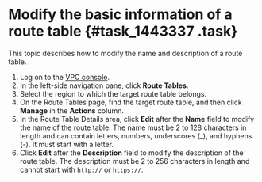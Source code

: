 # Modify the basic information of a route table {#task_1443337 .task}

This topic describes how to modify the name and description of a route table.

1.  Log on to the [VPC console](https://partners-intl.console.aliyun.com/#/vpc).
2.  In the left-side navigation pane, click **Route Tables**.
3.  Select the region to which the target route table belongs.
4.  On the Route Tables page, find the target route table, and then click **Manage** in the **Actions** column.
5.  In the Route Table Details area, click **Edit** after the **Name** field to modify the name of the route table. The name must be 2 to 128 characters in length and can contain letters, numbers, underscores \(\_\), and hyphens \(-\). It must start with a letter.
6.  Click **Edit** after the **Description** field to modify the description of the route table. The description must be 2 to 256 characters in length and cannot start with `http://` or `https://`.

